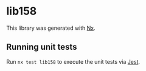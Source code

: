 # lib158

This library was generated with [Nx](https://nx.dev).


## Running unit tests

Run `nx test lib158` to execute the unit tests via [Jest](https://jestjs.io).


